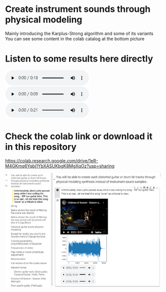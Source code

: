 # Create instrument sounds through physical modeling
Mainly introducing the Karplus-Strong algorithm and some of its variants  
You can see some content in the colab catalog at the bottom picture
# Listen to some results here directly
[![Image](https://github.com/timmmGZ/Karplus-Strong-Physical-modeling/blob/main/imgs/player.png)][link]    

[link]:https://github.com/timmmGZ/Karplus-Strong-Physical-modeling/issues/1

# Check the colab link or download it in this repository
https://colab.research.google.com/drive/1eR-M4GKmq6Yqbj1YbXASUKbgK8MgXqOz?usp=sharing

![Image](https://github.com/timmmGZ/Karplus-Strong-Physical-modeling/blob/main/imgs/example.png)
